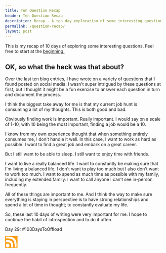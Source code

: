 ```yaml
---
title: Ten Question Recap
header: Ten Question Recap
description: Recap - A ten day exploration of some interesting questions
permalink: /question-recap/
layout: post
---
```


This is my recap of 10 days of exploring some interesting questions. Feel free to start at the <a href="https://rmooreblog.netlify.app/question1/">beginning.</a>

<h2> OK, so what the heck was that about?</h2>

Over the last ten blog entries, I have wrote on a variety of questions that I found posted on social media. I wasn't super intrigued by these questions at first, but I thought it might be a fun exercise to answer each question in turn and document the process.

I think the biggest take away for me is that my current job hunt is consuming a lot of my thoughts. This is both good and bad.

Obviously finding work is important. Really important. I would say on a scale of 1-10, with 10 being the most important, finding a job would be a 10.

I know from my own experience thought that when something entirely consumes me, I don't handle it well. In this case, I want to work as hard as possible. I want to find a great job and embark on a great career.

But I still want to be able to sleep. I still want to enjoy time with friends.

I want to live a really balanced life. I want to constantly be making sure that I'm living a balanced life. I don't want to play too much but I also don't want to work too much. I want to spend as much time as possible with my family, including my extended family. I want to call anyone I can't see in-person frequently.

All of these things are important to me. And I think the way to make sure everything is staying in perspective is to have strong relationships and spend a lot of time in thought; to constantly evaluate my life.

So, these last 10 days of writing were very important for me. I hope to continue the habit of introspection and to do it often.

Day 29: #100DaysToOffload

<a href="https://rmooreblog.netlify.app/feed.xml"><img src="/assets/images/rss_feed.jpg" style="opacity:1;" width="40"/></a>
